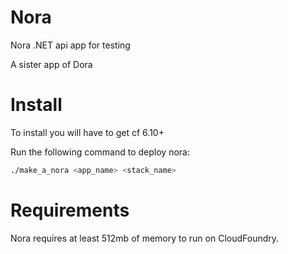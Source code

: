 Nora
====

Nora .NET api app for testing

A sister app of Dora


Install
=======

To install you will have to get cf 6.10+

Run the following command to deploy nora:

```sh
./make_a_nora <app_name> <stack_name>
```

Requirements
=======
Nora requires at least 512mb of memory to run on CloudFoundry.
